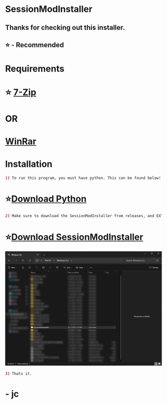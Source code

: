 ##
##
# SessionModInstaller
## Thanks for checking out this installer.
##
## ⭐ - Recommended
# Requirements
# ⭐ [7-Zip](https://www.7-zip.org/download.html)
# OR
# [WinRar](https://www.rarlab.com/download.htm)
##


# Installation
```bash
1) To run this program, you must have python. This can be found below!
```
# ⭐[Download Python](https://www.python.org/downloads/)

```bash
2) Make sure to download the SessionModInstaller from releases, and EXTRACT folder to -> C/.
```
# ⭐[Download SessionModInstaller](https://github.com/Jcxeq/SessionModInstaller/releases)

[![Alt text for broken image link](images/cdrive.png)](https://github.com/Jcxeq/SessionModInstaller)
```bash
3) Thats it.
```

# - jc
